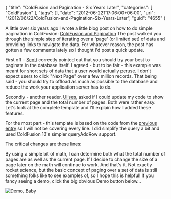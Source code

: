 {
	"title": "ColdFusion and Pagination - Six Years Later",
	"categories": [
		"ColdFusion"
	],
	"tags": [],
	"date": "2012-06-22T17:06:00+06:00",
	"url": "/2012/06/22/ColdFusion-and-Pagination-Six-Years-Later",
	"guid": "4655"
}

A little over six years ago I wrote a little blog post on how to do simple pagination in ColdFusion: <a href="http://www.raymondcamden.com/index.cfm/2006/4/24/ColdFusion-and-Pagination">ColdFusion and Pagination</a> The post walked you through the simple step of iterating over a 'page' (or limited set) of data and providing links to navigate the data. For whatever reason, the post has gotten a few comments lately so I thought I'd post a quick update.

First off - <a href="http://www.raymondcamden.com/index.cfm/2006/4/24/ColdFusion-and-Pagination#cF43FD781-0F4C-C996-794C984784D9EE59">Scott</a> correctly pointed out that you should try your best to paginate in the database itself. I agreed - but to be fair - this example was meant for short sets of data that a user would actually peruse. I don't expect users to click "Next Page" over a few million records. That being said - you should try to offload as much as possible to the database and reduce the work your application server has to do.

Secondly - another reader, <a href="http://www.raymondcamden.com/index.cfm/2006/4/24/ColdFusion-and-Pagination#cD155BBEA-05C6-9BDF-8E35DD12E4DA2227">Ulises</a>, asked if I could update my code to show the current page and the total number of pages. Both were rather easy. Let's look at the complete template and I'll explain how I added these features.

<script src="https://gist.github.com/2975167.js?file=gistfile1.cfm"></script>

For the most part - this template is based on the code from the <a href="http://www.raymondcamden.com/index.cfm/2006/4/24/ColdFusion-and-Pagination">previous entry</a> so I will not be covering every line. I did simplify the query a bit and used ColdFusion 10's simpler queryAddRow support. 

The critical changes are these lines:

<script src="https://gist.github.com/2975200.js?file=gistfile1.cfm"></script>

By using a simple bit of math, I can determine both what the total number of pages are as well as the current page. If I decide to change the size of a page later on the math will continue to work. And that's it. Not exactly rocket science, but the basic concept of paging over a set of data is still something folks like to see examples of, so I hope this is helpful! If you fancy seeing a demo, click the big obvious Demo button below...

<a href="http://raymondcamden.com/demos/2012/jun/22/test2.cfm"><img src="http://www.raymondcamden.com/images/icon_128.png" title="Demo, Baby" border="0"></a>